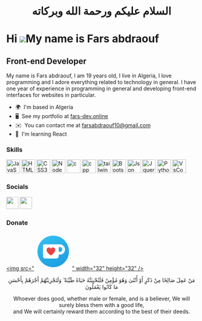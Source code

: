<span dir = rtl align = "center">
  
# السلام عليكم ورحمة الله وبركاته 

</span>

Hi ![](https://user-images.githubusercontent.com/18350557/176309783-0785949b-9127-417c-8b55-ab5a4333674e.gif)My name is Fars abdraouf
=========================================================================================================================================

Front-end Developer
------------------------------------

My name is Fars abdraouf, I am 19 years old, I live in Algeria, I love programming and I adore everything related to technology in general. 
I have one year of experience in programming in general and developing front-end interfaces for websites in particular.


*   🌍  I'm based in Algeria
*   🖥️  See my portfolio at [fars-dev.online](https://fars-dev.online)
*   ✉️  You can contact me at [farsabdraouf10@gmail.com](mailto:farsabdraouf10@gmail.com)
*   🧠  I'm learning React

### Skills 

<p align="left">
<a href="https://developer.mozilla.org/en-US/docs/Web/JavaScript" target="_blank" rel="noreferrer"><img src="https://raw.githubusercontent.com/danielcranney/readme-generator/main/public/icons/skills/javascript-colored.svg" width="36" height="36" alt="JavaScript" /></a>
<a href="https://developer.mozilla.org/en-US/docs/Glossary/HTML5" target="_blank" rel="noreferrer"><img src="https://raw.githubusercontent.com/danielcranney/readme-generator/main/public/icons/skills/html5-colored.svg" width="36" height="36" alt="HTML5" /></a>
<a href="https://www.w3.org/TR/CSS/#css" target="_blank" rel="noreferrer"><img src="https://raw.githubusercontent.com/danielcranney/readme-generator/main/public/icons/skills/css3-colored.svg" width="36" height="36" alt="CSS3" /></a>
<a href="https://nodejs.org/en/" target="_blank" rel="noreferrer"><img src="https://raw.githubusercontent.com/danielcranney/readme-generator/main/public/icons/skills/nodejs-colored.svg" width="36" height="36" alt="NodeJS" /></a>
<a href="https://www.w3schools.com/c/index.php" target="_blank" rel="noreferrer"><img src="https://cdn.jsdelivr.net/gh/devicons/devicon@latest/icons/c/c-original.svg" width="36" height="36" alt="c" /></a>
<a href="https://www.w3schools.com/cpp/default.asp" target="_blank" rel="noreferrer"><img src="https://cdn.jsdelivr.net/gh/devicons/devicon@latest/icons/cplusplus/cplusplus-original.svg" width="36" height="36" alt="cpp" /></a>
<a href="https://tailwindcss.com/" target="_blank" rel="noreferrer"><img src="https://cdn.jsdelivr.net/gh/devicons/devicon@latest/icons/tailwindcss/tailwindcss-original.svg" width="36" height="36" alt="tailwindcss" /></a>
<a href="https://getbootstrap.com/" target="_blank" rel="noreferrer"><img src="https://cdn.jsdelivr.net/gh/devicons/devicon@latest/icons/bootstrap/bootstrap-original.svg" width="36" height="36" alt="Bootstrap" /></a>
<a href="https://www.json.org/json-en.html" target="_blank" rel="noreferrer"><img src="https://cdn.jsdelivr.net/gh/devicons/devicon@latest/icons/json/json-original.svg" width="36" height="36" alt="Json" /></a>
<a href="https://www.w3schools.com/jquery/default.asp" target="_blank" rel="noreferrer"><img src="https://cdn.jsdelivr.net/gh/devicons/devicon@latest/icons/jquery/jquery-original.svg" width="36" height="36" alt="Jquery" /></a>
<a href="https://www.w3schools.com/python/default.asp" target="_blank" rel="noreferrer"><img src="https://cdn.jsdelivr.net/gh/devicons/devicon@latest/icons/python/python-original.svg" width="36" height="36" alt="Python" /></a>
<a href="https://code.visualstudio.com/" target="_blank" rel="noreferrer"><img src="https://cdn.jsdelivr.net/gh/devicons/devicon@latest/icons/vscode/vscode-original.svg" width="36" height="36" alt="VsCode" /></a>




</p>
                    

### Socials
                  
                  
<p align="left">
                          
<a href="https://www.github.com/farsabdraouf" target="_blank" rel="noreferrer"><img src="https://raw.githubusercontent.com/danielcranney/readme-generator/main/public/icons/socials/github.svg" width="32" height="32" /></a>
<a href="https://www.linkedin.com/in/fars-abdraouf" target="_blank" rel="noreferrer"><img src="https://raw.githubusercontent.com/danielcranney/readme-generator/main/public/icons/socials/linkedin.svg" width="32" height="32" /></a></p>

### Donate
                  
                  
<p align="left">
                          
<a href="https://ko-fi.com/farsabdraouf" target="_blank" rel="noreferrer"><img src="<svg xmlns="http://www.w3.org/2000/svg" x="0px" y="0px" width="100" height="100" viewBox="0 0 48 48">
<linearGradient id="U1GFHH1J6189TIfbN7V7fa_0raKEPapZlbM_gr1" x1="14.916" x2="31.193" y1="6.01" y2="38.245" gradientUnits="userSpaceOnUse"><stop offset="0" stop-color="#32bdef"></stop><stop offset="1" stop-color="#1ea2e4"></stop></linearGradient><path fill="url(#U1GFHH1J6189TIfbN7V7fa_0raKEPapZlbM_gr1)" d="M24,44C12.972,44,4,35.028,4,24S12.972,4,24,4s20,8.972,20,20S35.028,44,24,44z"></path><path fill="#fff" d="M32.227,15L13,15c-1.105,0-2,0.895-2,2v13c0,1.657,1.343,3,3,3h14c1.657,0,3-1.343,3-3v-2h1.5	c3.656,0,6.607-3.019,6.497-6.7C38.89,17.743,35.787,15,32.227,15z M32.5,24.5H31v-6h1.5c1.657,0,3,1.343,3,3v0	C35.5,23.157,34.157,24.5,32.5,24.5z"></path><linearGradient id="U1GFHH1J6189TIfbN7V7fb_0raKEPapZlbM_gr2" x1="18.827" x2="24.086" y1="18.402" y2="27.51" gradientUnits="userSpaceOnUse"><stop offset="0" stop-color="#ea504d"></stop><stop offset=".736" stop-color="#e83e3b"></stop><stop offset="1" stop-color="#e73634"></stop></linearGradient><path fill="url(#U1GFHH1J6189TIfbN7V7fb_0raKEPapZlbM_gr2)" d="M23.538,19c-1.084,0-2.022,0.605-2.538,1.498C20.484,19.605,19.546,19,18.462,19	c-1.636,0-2.962,1.363-2.962,3.043C15.5,25.522,21,29,21,29s5.5-3.478,5.5-6.957C26.5,20.363,25.174,19,23.538,19z"></path>
</svg>" width="32" height="32" /></a></p>

                      
<div align = "center">                      
                      
مَنْ عَمِلَ صَالِحًا مِنْ ذَكَرٍ أَوْ أُنْثَىٰ وَهُوَ مُؤْمِنٌ فَلَنُحْيِيَنَّهُ حَيَاةً طَيِّبَةً ۖ وَلَنَجْزِيَنَّهُمْ أَجْرَهُمْ بِأَحْسَنِ مَا كَانُوا يَعْمَلُونَ

Whoever does good, whether male or female, and is a believer, We will surely bless them with a good life,  
and We will certainly reward them according to the best of their deeds.


</div>
